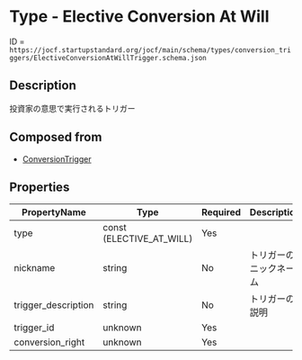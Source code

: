 # Type - Elective Conversion At Will

ID = `https://jocf.startupstandard.org/jocf/main/schema/types/conversion_triggers/ElectiveConversionAtWillTrigger.schema.json`

## Description
投資家の意思で実行されるトリガー

## Composed from
- [ConversionTrigger](../../primitives/types/conversion_triggers/ConversionTrigger.md)

## Properties

| PropertyName | Type | Required | Description |
|-------------|------|----------|-------------|
| type | const (ELECTIVE_AT_WILL) | Yes |  |
| nickname | string | No | トリガーのニックネーム |
| trigger_description | string | No | トリガーの説明 |
| trigger_id | unknown | Yes |  |
| conversion_right | unknown | Yes |  |